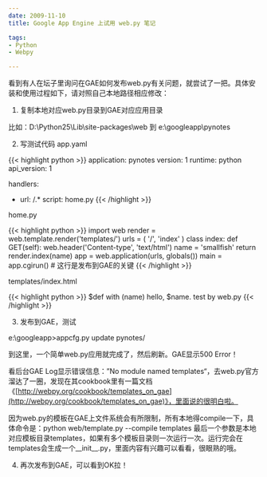 ```yaml
---
date: 2009-11-10
title: Google App Engine 上试用 web.py 笔记

tags:
- Python
- Webpy

---
```


看到有人在坛子里询问在GAE如何发布web.py有关问题，就尝试了一把。具体安装和使用过程如下，请对照自己本地路径相应修改：

1. 复制本地对应web.py目录到GAE对应应用目录

比如：D:\Python25\Lib\site-packages\web 到 e:\googleapp\pynotes

2. 写测试代码
app.yaml

{{< highlight python >}}
application: pynotes
version: 1
runtime: python
api_version: 1

handlers:
-  url: /.*
   script: home.py
{{< /highlight >}}

home.py

{{< highlight python >}}
import web
render = web.template.render('templates/')
urls = (
    '/', 'index'
)
class index:
    def GET(self):
        web.header('Content-type', 'text/html')
        name = 'smallfish'
        return render.index(name)
app = web.application(urls, globals())
main = app.cgirun() # 这行是发布到GAE的关键
{{< /highlight >}}

templates/index.html

{{< highlight python >}}
$def with (name)
hello, $name. test by web.py
{{< /highlight >}}

3. 发布到GAE，测试

e:\googleapp>appcfg.py update pynotes/

到这里，一个简单web.py应用就完成了，然后刷新。GAE显示500 Error！

看后台GAE Log显示错误信息：”No module named templates“，去web.py官方溜达了一圈，发现在其cookbook里有一篇文档《[http://webpy.org/cookbook/templates_on_gae](http://webpy.org/cookbook/templates_on_gae)》，里面说的很明白啦。

因为web.py的模板在GAE上文件系统会有所限制，所有本地得compile一下，具体命令是：python web/template.py --compile templates 最后一个参数是本地对应模板目录templates，如果有多个模板目录则一次运行一次。运行完会在templates会生成一个__init__.py，里面内容有兴趣可以看看，很眼熟的哦。

4. 再次发布到GAE，可以看到OK拉！

